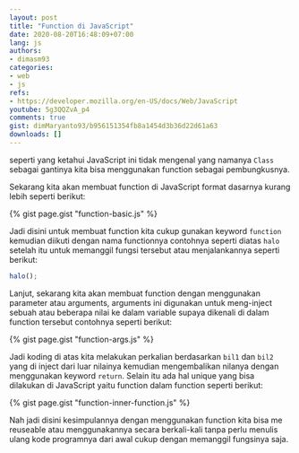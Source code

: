 ```yaml
---
layout: post
title: "Function di JavaScript"
date: 2020-08-20T16:48:09+07:00
lang: js
authors:
- dimasm93
categories:
- web
- js
refs: 
- https://developer.mozilla.org/en-US/docs/Web/JavaScript
youtube: 5g3QQZvA_p4
comments: true
gist: dimMaryanto93/b956151354fb8a1454d3b36d22d61a63
downloads: []
---
```


seperti yang ketahui JavaScript ini tidak mengenal yang namanya `Class` sebagai gantinya kita bisa menggunakan function sebagai pembungkusnya.

<!--more-->

Sekarang kita akan membuat function di JavaScript format dasarnya kurang lebih seperti berikut:

{% gist page.gist "function-basic.js" %}

Jadi disini untuk membuat function kita cukup gunakan keyword `function` kemudian diikuti dengan nama functionnya contohnya seperti diatas `halo` setelah itu untuk memanggil fungsi tersebut atau menjalankannya seperti berikut:

```js
halo();
```

Lanjut, sekarang kita akan membuat function dengan menggunakan parameter atau arguments, arguments ini digunakan untuk meng-inject sebuah atau beberapa nilai ke dalam variable supaya dikenali di dalam function tersebut contohnya seperti berikut:

{% gist page.gist "function-args.js" %}

Jadi koding di atas kita melakukan perkalian berdasarkan `bil1` dan `bil2` yang di inject dari luar nilainya kemudian mengembalikan nilanya dengan menggunakan keyword `return`. Selain itu ada hal unique yang bisa dilakukan di JavaScript yaitu function dalam function seperti berikut:

{% gist page.gist "function-inner-function.js" %}

Nah jadi disini kesimpulannya dengan menggunakan function kita bisa me reuseable atau menggunakannya secara berkali-kali tanpa perlu menulis ulang kode programnya dari awal cukup dengan memanggil fungsinya saja.